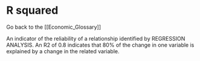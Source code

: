 # R squared

Go back to the [[Economic_Glossary]]


An indicator of the reliability of a relationship identified by REGRESSION ANALYSIS. An R2 of 0.8 indicates that 80% of the change in one variable is explained by a change in the related variable.

